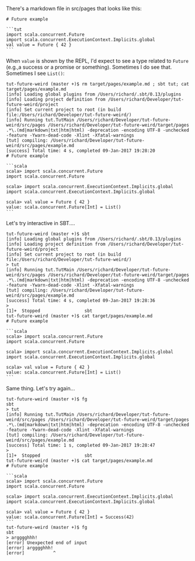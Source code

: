 There's a markdown file in src/pages that looks like this:

    # Future example

    ```tut
    import scala.concurrent.Future
    import scala.concurrent.ExecutionContext.Implicits.global
    val value = Future { 42 }
    ```

When `value` is shown by the REPL, I'd expect to see a type related to `Future` (e.g.,a success or a promise or something).
Sometimes I do see that. Sometimes I see `List()`:

    tut-future-weird (master +)$ rm target/pages/example.md ; sbt tut; cat target/pages/example.md
    [info] Loading global plugins from /Users/richard/.sbt/0.13/plugins
    [info] Loading project definition from /Users/richard/Developer/tut-future-weird/project
    [info] Set current project to root (in build file:/Users/richard/Developer/tut-future-weird/)
    [info] Running tut.TutMain /Users/richard/Developer/tut-future-weird/src/pages /Users/richard/Developer/tut-future-weird/target/pages .*\.(md|markdown|txt|htm|html) -deprecation -encoding UTF-8 -unchecked -feature -Ywarn-dead-code -Xlint -Xfatal-warnings
    [tut] compiling: /Users/richard/Developer/tut-future-weird/src/pages/example.md
    [success] Total time: 4 s, completed 09-Jan-2017 19:28:20
    # Future example

    ```scala
    scala> import scala.concurrent.Future
    import scala.concurrent.Future

    scala> import scala.concurrent.ExecutionContext.Implicits.global
    import scala.concurrent.ExecutionContext.Implicits.global

    scala> val value = Future { 42 }
    value: scala.concurrent.Future[Int] = List()
    ```

Let's try interactive in SBT....

    tut-future-weird (master +)$ sbt
    [info] Loading global plugins from /Users/richard/.sbt/0.13/plugins
    [info] Loading project definition from /Users/richard/Developer/tut-future-weird/project
    [info] Set current project to root (in build file:/Users/richard/Developer/tut-future-weird/)
    > tut
    [info] Running tut.TutMain /Users/richard/Developer/tut-future-weird/src/pages /Users/richard/Developer/tut-future-weird/target/pages .*\.(md|markdown|txt|htm|html) -deprecation -encoding UTF-8 -unchecked -feature -Ywarn-dead-code -Xlint -Xfatal-warnings
    [tut] compiling: /Users/richard/Developer/tut-future-weird/src/pages/example.md
    [success] Total time: 4 s, completed 09-Jan-2017 19:28:36
    >
    [1]+  Stopped                 sbt
    tut-future-weird (master +)$ cat target/pages/example.md
    # Future example

    ```scala
    scala> import scala.concurrent.Future
    import scala.concurrent.Future

    scala> import scala.concurrent.ExecutionContext.Implicits.global
    import scala.concurrent.ExecutionContext.Implicits.global

    scala> val value = Future { 42 }
    value: scala.concurrent.Future[Int] = List()
    ```

Same thing. Let's try again...

    tut-future-weird (master +)$ fg
    sbt
    > tut
    [info] Running tut.TutMain /Users/richard/Developer/tut-future-weird/src/pages /Users/richard/Developer/tut-future-weird/target/pages .*\.(md|markdown|txt|htm|html) -deprecation -encoding UTF-8 -unchecked -feature -Ywarn-dead-code -Xlint -Xfatal-warnings
    [tut] compiling: /Users/richard/Developer/tut-future-weird/src/pages/example.md
    [success] Total time: 1 s, completed 09-Jan-2017 19:28:47
    >
    [1]+  Stopped                 sbt
    tut-future-weird (master +)$ cat target/pages/example.md
    # Future example

    ```scala
    scala> import scala.concurrent.Future
    import scala.concurrent.Future

    scala> import scala.concurrent.ExecutionContext.Implicits.global
    import scala.concurrent.ExecutionContext.Implicits.global

    scala> val value = Future { 42 }
    value: scala.concurrent.Future[Int] = Success(42)
    ```
    tut-future-weird (master +)$ fg
    sbt
    > argggghhh!
    [error] Unexpected end of input
    [error] argggghhh!
    [error]           ^
